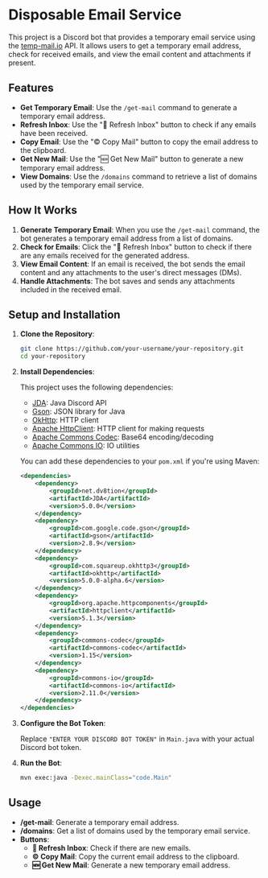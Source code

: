 # Disposable Email Service

This project is a Discord bot that provides a temporary email service using the [temp-mail.io](https://temp-mail.io) API. It allows users to get a temporary email address, check for received emails, and view the email content and attachments if present.

## Features

- **Get Temporary Email**: Use the `/get-mail` command to generate a temporary email address.
- **Refresh Inbox**: Use the "🔄️ Refresh Inbox" button to check if any emails have been received.
- **Copy Email**: Use the "©️ Copy Mail" button to copy the email address to the clipboard.
- **Get New Mail**: Use the "🆕 Get New Mail" button to generate a new temporary email address.
- **View Domains**: Use the `/domains` command to retrieve a list of domains used by the temporary email service.

## How It Works

1. **Generate Temporary Email**: When you use the `/get-mail` command, the bot generates a temporary email address from a list of domains.
2. **Check for Emails**: Click the "🔄️ Refresh Inbox" button to check if there are any emails received for the generated address.
3. **View Email Content**: If an email is received, the bot sends the email content and any attachments to the user's direct messages (DMs).
4. **Handle Attachments**: The bot saves and sends any attachments included in the received email.

## Setup and Installation

1. **Clone the Repository**:

    ```sh
    git clone https://github.com/your-username/your-repository.git
    cd your-repository
    ```

2. **Install Dependencies**:

   This project uses the following dependencies:
   - [JDA](https://github.com/DV8FromTheWorld/JDA): Java Discord API
   - [Gson](https://github.com/google/gson): JSON library for Java
   - [OkHttp](https://square.github.io/okhttp/): HTTP client
   - [Apache HttpClient](https://hc.apache.org/httpcomponents-client-5.1.x/): HTTP client for making requests
   - [Apache Commons Codec](https://commons.apache.org/proper/commons-codec/): Base64 encoding/decoding
   - [Apache Commons IO](https://commons.apache.org/proper/commons-io/): IO utilities

   You can add these dependencies to your `pom.xml` if you're using Maven:

    ```xml
    <dependencies>
        <dependency>
            <groupId>net.dv8tion</groupId>
            <artifactId>JDA</artifactId>
            <version>5.0.0</version>
        </dependency>
        <dependency>
            <groupId>com.google.code.gson</groupId>
            <artifactId>gson</artifactId>
            <version>2.8.9</version>
        </dependency>
        <dependency>
            <groupId>com.squareup.okhttp3</groupId>
            <artifactId>okhttp</artifactId>
            <version>5.0.0-alpha.6</version>
        </dependency>
        <dependency>
            <groupId>org.apache.httpcomponents</groupId>
            <artifactId>httpclient</artifactId>
            <version>5.1.3</version>
        </dependency>
        <dependency>
            <groupId>commons-codec</groupId>
            <artifactId>commons-codec</artifactId>
            <version>1.15</version>
        </dependency>
        <dependency>
            <groupId>commons-io</groupId>
            <artifactId>commons-io</artifactId>
            <version>2.11.0</version>
        </dependency>
    </dependencies>
    ```

3. **Configure the Bot Token**:

   Replace `"ENTER YOUR DISCORD BOT TOKEN"` in `Main.java` with your actual Discord bot token.

4. **Run the Bot**:

    ```sh
    mvn exec:java -Dexec.mainClass="code.Main"
    ```

## Usage

- **/get-mail**: Generate a temporary email address.
- **/domains**: Get a list of domains used by the temporary email service.
- **Buttons**:
  - **🔄️ Refresh Inbox**: Check if there are new emails.
  - **©️ Copy Mail**: Copy the current email address to the clipboard.
  - **🆕 Get New Mail**: Generate a new temporary email address.

